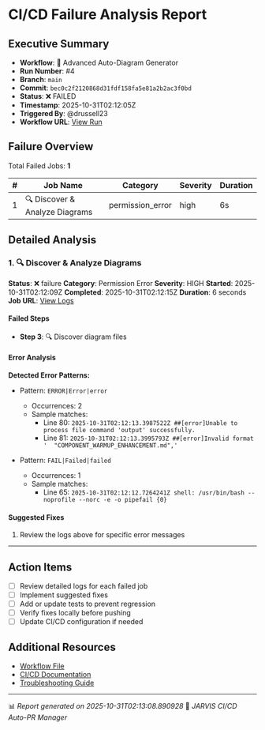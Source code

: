 # CI/CD Failure Analysis Report

## Executive Summary

- **Workflow**: 🎨 Advanced Auto-Diagram Generator
- **Run Number**: #4
- **Branch**: `main`
- **Commit**: `bec0c2f2120868d31fdf158fa5e81a2b2ac3f0bd`
- **Status**: ❌ FAILED
- **Timestamp**: 2025-10-31T02:12:05Z
- **Triggered By**: @drussell23
- **Workflow URL**: [View Run](https://github.com/drussell23/JARVIS-AI/actions/runs/18960583348)

## Failure Overview

Total Failed Jobs: **1**

| # | Job Name | Category | Severity | Duration |
|---|----------|----------|----------|----------|
| 1 | 🔍 Discover & Analyze Diagrams | permission_error | high | 6s |

## Detailed Analysis

### 1. 🔍 Discover & Analyze Diagrams

**Status**: ❌ failure
**Category**: Permission Error
**Severity**: HIGH
**Started**: 2025-10-31T02:12:09Z
**Completed**: 2025-10-31T02:12:15Z
**Duration**: 6 seconds
**Job URL**: [View Logs](https://github.com/drussell23/JARVIS-AI/actions/runs/18960583348/job/54146796375)

#### Failed Steps

- **Step 3**: 🔍 Discover diagram files

#### Error Analysis

**Detected Error Patterns:**

- Pattern: `ERROR|Error|error`
  - Occurrences: 2
  - Sample matches:
    - Line 80: `2025-10-31T02:12:13.3987522Z ##[error]Unable to process file command 'output' successfully.`
    - Line 81: `2025-10-31T02:12:13.3995793Z ##[error]Invalid format '  "COMPONENT_WARMUP_ENHANCEMENT.md",'`

- Pattern: `FAIL|Failed|failed`
  - Occurrences: 1
  - Sample matches:
    - Line 65: `2025-10-31T02:12:12.7264241Z shell: /usr/bin/bash --noprofile --norc -e -o pipefail {0}`

#### Suggested Fixes

1. Review the logs above for specific error messages

---

## Action Items

- [ ] Review detailed logs for each failed job
- [ ] Implement suggested fixes
- [ ] Add or update tests to prevent regression
- [ ] Verify fixes locally before pushing
- [ ] Update CI/CD configuration if needed

## Additional Resources

- [Workflow File](.github/workflows/)
- [CI/CD Documentation](../../docs/ci-cd/)
- [Troubleshooting Guide](../../docs/troubleshooting/)

---

📊 *Report generated on 2025-10-31T02:13:08.890928*
🤖 *JARVIS CI/CD Auto-PR Manager*
